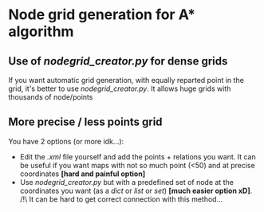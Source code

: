 
# Node grid generation for A* algorithm

## Use of *nodegrid_creator.py* for dense grids

If you want automatic grid generation, with equally reparted point in the grid, it's better to use *nodegrid_creator.py*. It allows huge grids with thousands of node/points

## More precise / less points grid

You have 2 options (or more idk...):
* Edit the *.xml* file yourself and add the points + relations you want. It can be useful if you want maps with not so much point (<50) and at precise coordinates **[hard and painful option]** 
* Use *nodegrid_creator.py* but with a predefined set of node at the coordinates you want (as a *dict* or *list* or *set*) **[much easier option xD]**. 
/!\ It can be hard to get correct connection with this method... 






